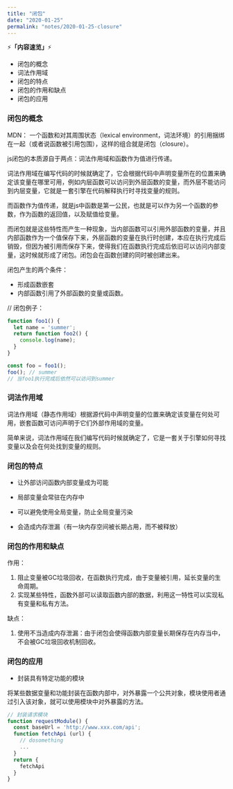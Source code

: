 ```yaml
---
title: "闭包"
date: "2020-01-25"
permalink: "notes/2020-01-25-closure"
---
```


⚡<strong>「内容速览」</strong>⚡

- 闭包的概念
- 词法作用域
- 闭包的特点
- 闭包的作用和缺点
- 闭包的应用

### 闭包的概念
MDN： 一个函数和对其周围状态（lexical environment，词法环境）的引用捆绑在一起（或者说函数被引用包围），这样的组合就是闭包（closure）。

js闭包的本质源自于两点：词法作用域和函数作为值进行传递。

词法作用域在编写代码的时候就确定了，它会根据代码中声明变量所在的位置来确定该变量在哪里可用，例如内层函数可以访问到外层函数的变量，而外层不能访问到内层变量，它就是一套引擎在代码解释执行时寻找变量的规则。

而函数作为值传递，就是js中函数是第一公民，也就是可以作为另一个函数的参数，作为函数的返回值，以及赋值给变量。

而闭包就是这些特性而产生一种现象，当内部函数可以引用外部函数的变量，并且内部函数作为一个值保存下来，外层函数的变量在执行时创建，本应在执行完成后销毁，但因为被引用而保存下来，使得我们在函数执行完成后依旧可以访问内部变量，这时候就形成了闭包。闭包会在函数创建的同时被创建出来。

闭包产生的两个条件：
- 形成函数嵌套
- 内部函数引用了外部函数的变量或函数。


// 闭包例子：
```js
function foo1() {
  let name = 'summer';
  return function foo2() {
    console.log(name);
  }
}

const foo = foo1();
foo(); // summer 
// 当foo1执行完成后依然可以访问到summer
```

### 词法作用域
词法作用域（静态作用域）根据源代码中声明变量的位置来确定该变量在何处可用，嵌套函数可访问声明于它们外部作用域的变量。

简单来说，词法作用域在我们编写代码时候就确定了，它是一套关于引擎如何寻找变量以及会在何处找到变量的规则。

### 闭包的特点
- 让外部访问函数内部变量成为可能

- 局部变量会常驻在内存中

- 可以避免使用全局变量，防止全局变量污染

- 会造成内存泄漏（有一块内存空间被长期占用，而不被释放）

### 闭包的作用和缺点
作用：
1. 阻止变量被GC垃圾回收，在函数执行完成，由于变量被引用，延长变量的生命周期。
2. 实现某些特性，函数外部可以读取函数内部的数据，利用这一特性可以实现私有变量和私有方法。

缺点：
1. 使用不当造成内存泄漏：由于闭包会使得函数内部变量长期保存在内存当中，不会被GC垃圾回收机制回收。

### 闭包的应用
- 封装具有特定功能的模块

将某些数据变量和功能封装在函数内部中，对外暴露一个公共对象，模块使用者通过引入该对象，就可以使用模块中对外暴露的方法。

```js
// 封装请求模块
function requestModule() {
  const baseUrl = 'http://www.xxx.com/api';
  function fetchApi (url) {
    // dosomething
    ...
  }
  return {
    fetchApi
  }
}
```